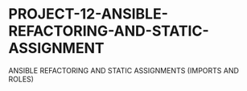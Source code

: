 # PROJECT-12-ANSIBLE-REFACTORING-AND-STATIC-ASSIGNMENT
ANSIBLE REFACTORING AND STATIC ASSIGNMENTS (IMPORTS AND ROLES)

